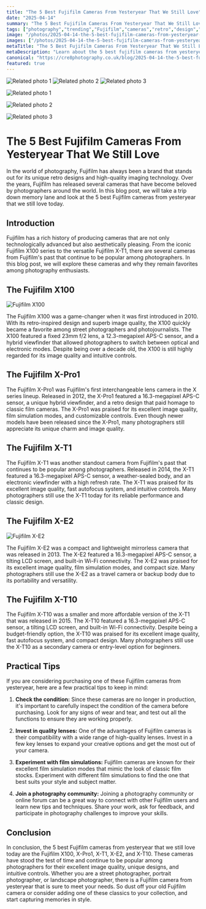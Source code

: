 ```yaml
---
title: "The 5 Best Fujifilm Cameras From Yesteryear That We Still Love"
date: "2025-04-14"
summary: "The 5 Best Fujifilm Cameras From Yesteryear That We Still Love - A trending topic in photography."
tags: ["photography","trending","Fujifilm","cameras","retro","design","image quality","X100","X-Pro1","X-T1","X-E2","X-T10"]
image: "/photos/2025-04-14-the-5-best-fujifilm-cameras-from-yesteryear-that-we-still-love-1.jpg"
images: ["/photos/2025-04-14-the-5-best-fujifilm-cameras-from-yesteryear-that-we-still-love-1.jpg","/photos/2025-04-14-the-5-best-fujifilm-cameras-from-yesteryear-that-we-still-love-2.jpg","/photos/2025-04-14-the-5-best-fujifilm-cameras-from-yesteryear-that-we-still-love-3.jpg"]
metaTitle: "The 5 Best Fujifilm Cameras From Yesteryear That We Still Love | cre8 Photography"
metaDescription: "Learn about the 5 best fujifilm cameras from yesteryear that we still love in photography with practical tips and insights."
canonical: "https://cre8photography.co.uk/blog/2025-04-14-the-5-best-fujifilm-cameras-from-yesteryear-that-we-still-love"
featured: true
---
```


<!-- Gallery as HTML -->

<div class="grid grid-cols-1 sm:grid-cols-2 md:grid-cols-3 gap-4">
  <img src="/photos/2025-04-14-the-5-best-fujifilm-cameras-from-yesteryear-that-we-still-love-1.jpg" alt="Related photo 1" class="w-full rounded-lg" />
<img src="/photos/2025-04-14-the-5-best-fujifilm-cameras-from-yesteryear-that-we-still-love-2.jpg" alt="Related photo 2" class="w-full rounded-lg" />
<img src="/photos/2025-04-14-the-5-best-fujifilm-cameras-from-yesteryear-that-we-still-love-3.jpg" alt="Related photo 3" class="w-full rounded-lg" />
</div>


<!-- Gallery as Markdown -->
![Related photo 1](/photos/2025-04-14-the-5-best-fujifilm-cameras-from-yesteryear-that-we-still-love-1.jpg)


![Related photo 2](/photos/2025-04-14-the-5-best-fujifilm-cameras-from-yesteryear-that-we-still-love-2.jpg)


![Related photo 3](/photos/2025-04-14-the-5-best-fujifilm-cameras-from-yesteryear-that-we-still-love-3.jpg)



# The 5 Best Fujifilm Cameras From Yesteryear That We Still Love

In the world of photography, Fujifilm has always been a brand that stands out for its unique retro designs and high-quality imaging technology. Over the years, Fujifilm has released several cameras that have become beloved by photographers around the world. In this blog post, we will take a trip down memory lane and look at the 5 best Fujifilm cameras from yesteryear that we still love today.

## Introduction

Fujifilm has a rich history of producing cameras that are not only technologically advanced but also aesthetically pleasing. From the iconic Fujifilm X100 series to the versatile Fujifilm X-T1, there are several cameras from Fujifilm's past that continue to be popular among photographers. In this blog post, we will explore these cameras and why they remain favorites among photography enthusiasts.

## The Fujifilm X100

![Fujifilm X100](/images/fujifilm-x100.jpg)

The Fujifilm X100 was a game-changer when it was first introduced in 2010. With its retro-inspired design and superb image quality, the X100 quickly became a favorite among street photographers and photojournalists. The X100 featured a fixed 23mm f/2 lens, a 12.3-megapixel APS-C sensor, and a hybrid viewfinder that allowed photographers to switch between optical and electronic modes. Despite being over a decade old, the X100 is still highly regarded for its image quality and intuitive controls.

## The Fujifilm X-Pro1

The Fujifilm X-Pro1 was Fujifilm's first interchangeable lens camera in the X series lineup. Released in 2012, the X-Pro1 featured a 16.3-megapixel APS-C sensor, a unique hybrid viewfinder, and a retro design that paid homage to classic film cameras. The X-Pro1 was praised for its excellent image quality, film simulation modes, and customizable controls. Even though newer models have been released since the X-Pro1, many photographers still appreciate its unique charm and image quality.

## The Fujifilm X-T1

The Fujifilm X-T1 was another standout camera from Fujifilm's past that continues to be popular among photographers. Released in 2014, the X-T1 featured a 16.3-megapixel APS-C sensor, a weather-sealed body, and an electronic viewfinder with a high refresh rate. The X-T1 was praised for its excellent image quality, fast autofocus system, and intuitive controls. Many photographers still use the X-T1 today for its reliable performance and classic design.

## The Fujifilm X-E2

![Fujifilm X-E2](/images/fujifilm-xe2.jpg)

The Fujifilm X-E2 was a compact and lightweight mirrorless camera that was released in 2013. The X-E2 featured a 16.3-megapixel APS-C sensor, a tilting LCD screen, and built-in Wi-Fi connectivity. The X-E2 was praised for its excellent image quality, film simulation modes, and compact size. Many photographers still use the X-E2 as a travel camera or backup body due to its portability and versatility.

## The Fujifilm X-T10

The Fujifilm X-T10 was a smaller and more affordable version of the X-T1 that was released in 2015. The X-T10 featured a 16.3-megapixel APS-C sensor, a tilting LCD screen, and built-in Wi-Fi connectivity. Despite being a budget-friendly option, the X-T10 was praised for its excellent image quality, fast autofocus system, and compact design. Many photographers still use the X-T10 as a secondary camera or entry-level option for beginners.

## Practical Tips

If you are considering purchasing one of these Fujifilm cameras from yesteryear, here are a few practical tips to keep in mind:

1. **Check the condition:** Since these cameras are no longer in production, it's important to carefully inspect the condition of the camera before purchasing. Look for any signs of wear and tear, and test out all the functions to ensure they are working properly.

2. **Invest in quality lenses:** One of the advantages of Fujifilm cameras is their compatibility with a wide range of high-quality lenses. Invest in a few key lenses to expand your creative options and get the most out of your camera.

3. **Experiment with film simulations:** Fujifilm cameras are known for their excellent film simulation modes that mimic the look of classic film stocks. Experiment with different film simulations to find the one that best suits your style and subject matter.

4. **Join a photography community:** Joining a photography community or online forum can be a great way to connect with other Fujifilm users and learn new tips and techniques. Share your work, ask for feedback, and participate in photography challenges to improve your skills.

## Conclusion

In conclusion, the 5 best Fujifilm cameras from yesteryear that we still love today are the Fujifilm X100, X-Pro1, X-T1, X-E2, and X-T10. These cameras have stood the test of time and continue to be popular among photographers for their excellent image quality, unique designs, and intuitive controls. Whether you are a street photographer, portrait photographer, or landscape photographer, there is a Fujifilm camera from yesteryear that is sure to meet your needs. So dust off your old Fujifilm camera or consider adding one of these classics to your collection, and start capturing memories in style.

